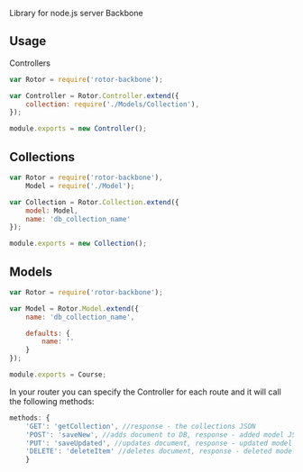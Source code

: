 Library for node.js server Backbone

## Usage

Controllers
```js
var Rotor = require('rotor-backbone');

var Controller = Rotor.Controller.extend({
	collection: require('./Models/Collection'),
});

module.exports = new Controller();
```

## Collections
```js
var Rotor = require('rotor-backbone'),
	Model = require('./Model');

var Collection = Rotor.Collection.extend({
	model: Model,
    name: 'db_collection_name'
});

module.exports = new Collection();
```
## Models
```js
var Rotor = require('rotor-backbone');

var Model = Rotor.Model.extend({
    name: 'db_collection_name',

    defaults: {
		name: ''
	}
});

module.exports = Course;
```

In your router you can specify the Controller for each route and it will call the following methods:
```js
methods: {
    'GET': 'getCollection', //response - the collections JSON
    'POST': 'saveNew', //adds document to DB, response - added model JSON
    'PUT': 'saveUpdated', //updates document, response - updated model JSON
    'DELETE': 'deleteItem' //deletes document, response - deleted model JSON
    }
```

